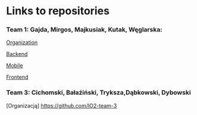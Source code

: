 # Links to repositories

### Team 1: Gajda, Mirgos, Majkusiak, Kutak, Węglarska:

[Organization](https://github.com/IO2-Team)</p>
[Backend](https://github.com/IO2-Team/Backend)</p>
[Mobile](https://github.com/IO2-Team/Mobile)</p>
[Frontend](https://github.com/IO2-Team/Frontend)</p>


### Team 3: Cichomski, Bałaźiński, Tryksza,Dąbkowski, Dybowski
[Organizacją] https://github.com/IO2-team-3

